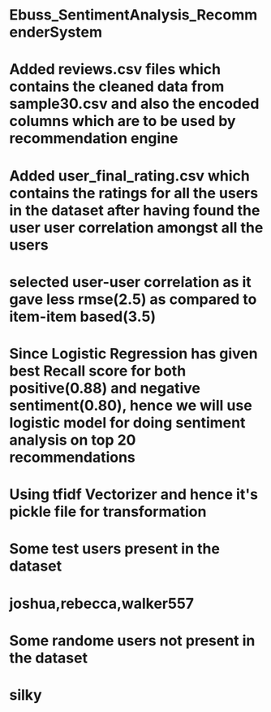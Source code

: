 # Ebuss_SentimentAnalysis_RecommenderSystem
# Added reviews.csv files which contains the cleaned data from sample30.csv and also the encoded columns which are to be used by recommendation engine
# Added user_final_rating.csv which contains the ratings for all the users in the dataset after having found the user user correlation amongst all the users
# selected user-user correlation as it gave less rmse(2.5) as compared to item-item based(3.5)
# Since Logistic Regression has given best Recall score for both positive(0.88) and negative sentiment(0.80), hence we will use logistic model for doing sentiment analysis on top 20 recommendations
# Using tfidf Vectorizer and hence it's pickle file for transformation

# Some test users present in the dataset
# joshua,rebecca,walker557

# Some randome users not present in the dataset
# silky
